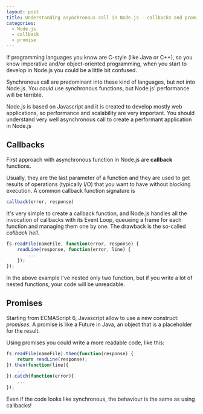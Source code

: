 ```yaml
---
layout: post
title: Understanding asynchronous call in Node.js - callbacks and promises
categories:
  - Node.js
  - callback
  - promise
---
```


If programming languages you know are C-style (like Java or C++), so you know imperative and/or object-oriented programming, when you start to develop in Node.js you could be a little bit confused.

Synchronous call are predominant into these kind of languages, but not into Node.js. You *could* use synchronous functions, but Node.js' performance will be terrible.

Node.js is based on Javascript and it is created to develop mostly web applications, so performance and scalability are very important. You should understand very well asynchronous call to create a performant application in Node.js

## Callbacks

First approach with asynchronous function in Node.js are **callback** functions.

Usually, they are the last parameter of a function and they are used to get results of operations (typically I/O) that you want to have without blocking execution. A common callback function signature is

```javascript
callback(error, response)
```

It's very simple to create a callback function, and Node.js handles all the invocation of callbacks with its Event Loop, queueing a frame for each function and managing them one by one.
The drawback is the so-called *callback hell*.

```javascript
fs.readFile(nameFile, function(error, response) {
    readLine(response, function(error, line) {
        ...
    });
});
```
In the above example I've nested only two function, but if you write a lot of nested functions, your code will be unreadable.


## Promises

Starting from ECMAScript 6, Javascript allow to use a new construct: *promises*. A promise is like a Future in Java, an object that is a placeholder for the result.

Using promises you could write a more readable code, like this:

```javascript
fs.readFile(nameFile).then(function(response) {
    return readLine(response);
}).then(function(line){
    ...
}).catch(function(error){
    ...
});
```

Even if the code looks like synchronous, the behaviour is the same as using callbacks!
